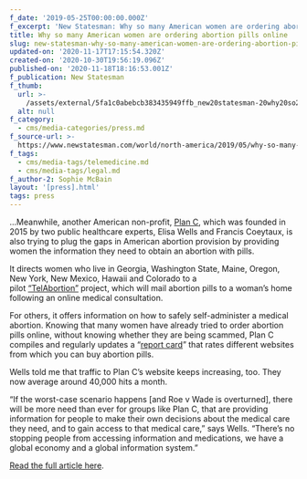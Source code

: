 ```yaml
---
f_date: '2019-05-25T00:00:00.000Z'
f_excerpt: 'New Statesman: Why so many American women are ordering abortion pills online'
title: Why so many American women are ordering abortion pills online
slug: new-statesman-why-so-many-american-women-are-ordering-abortion-pills-online
updated-on: '2020-11-17T17:15:54.320Z'
created-on: '2020-10-30T19:56:19.096Z'
published-on: '2020-11-18T18:16:53.001Z'
f_publication: New Statesman
f_thumb:
  url: >-
    /assets/external/5fa1c0abebcb383435949ffb_new20statesman-20why20so20many20american20women20are20ordering20abortion20pills20online.png
  alt: null
f_category:
  - cms/media-categories/press.md
f_source-url: >-
  https://www.newstatesman.com/world/north-america/2019/05/why-so-many-american-women-are-ordering-abortion-pills-online
f_tags:
  - cms/media-tags/telemedicine.md
  - cms/media-tags/legal.md
f_author-2: Sophie McBain
layout: '[press].html'
tags: press
---
```


…Meanwhile, another American non-profit, [Plan C](https://plancpills.org/21st), which was founded in 2015 by two public healthcare experts, Elisa Wells and Francis Coeytaux, is also trying to plug the gaps in American abortion provision by providing women the information they need to obtain an abortion with pills.

It directs women who live in Georgia, Washington State, Maine, Oregon, New York, New Mexico, Hawaii and Colorado to a pilot [“TelAbortion”](https://telabortion.org/) project, which will mail abortion pills to a woman’s home following an online medical consultation.

For others, it offers information on how to safely self-administer a medical abortion. Knowing that many women have already tried to order abortion pills online, without knowing whether they are being scammed, Plan C compiles and regularly updates a “[report card](https://plancpills.org/reportcard)” that rates different websites from which you can buy abortion pills.

Wells told me that traffic to Plan C’s website keeps increasing, too. They now average around 40,000 hits a month.

“If the worst-case scenario happens \[and Roe v Wade is overturned\], there will be more need than ever for groups like Plan C, that are providing information for people to make their own decisions about the medical care they need, and to gain access to that medical care,” says Wells. “There’s no stopping people from accessing information and medications, we have a global economy and a global information system.”

[Read the full article here](https://www.newstatesman.com/world/north-america/2019/05/why-so-many-american-women-are-ordering-abortion-pills-online).
